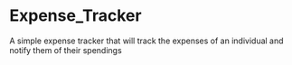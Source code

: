 # Expense_Tracker
A simple expense tracker that will track the expenses of an individual and notify them of their spendings
